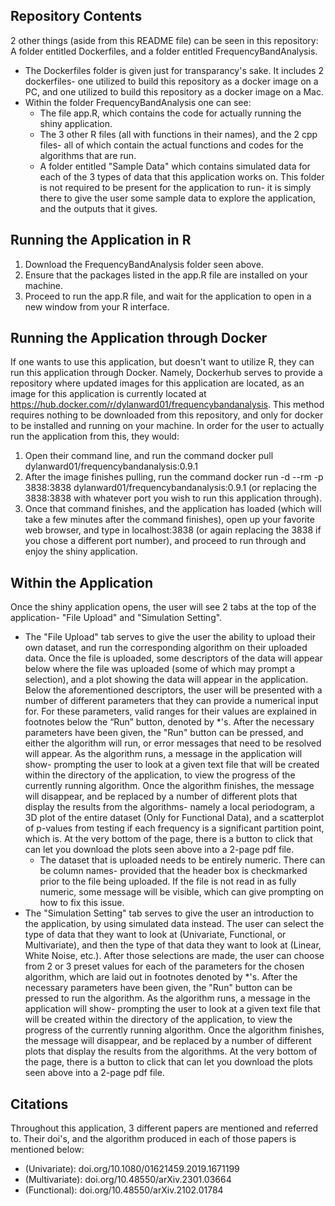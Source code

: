 ## Repository Contents

2 other things (aside from this README file) can be seen in this repository: A folder entitled Dockerfiles, and a folder entitled FrequencyBandAnalysis.
- The Dockerfiles folder is given just for transparancy's sake. It includes 2 dockerfiles- one utilized to build this repository as a docker image on a PC, and one utilized to build this repository as a docker image on a Mac. 
- Within the folder FrequencyBandAnalysis one can see:
  -   The file app.R, which contains the code for actually running the shiny application.
  -   The 3 other R files (all with functions in their names), and the 2 cpp files- all of which contain the actual functions and codes for the algorithms that are run.
  -   A folder entitled "Sample Data" which contains simulated data for each of the 3 types of data that this application works on. This folder is not required to be present for the application to run- it is simply there to give the user some sample data to explore the application, and the outputs that it gives.

## Running the Application in R

1. Download the FrequencyBandAnalysis folder seen above. 
2. Ensure that the packages listed in the app.R file are installed on your machine.
3. Proceed to run the app.R file, and wait for the application to open in a new window from your R interface.

## Running the Application through Docker

If one wants to use this application, but doesn't want to utilize R, they can run this application through Docker. Namely, Dockerhub serves to provide a repository where updated images for this application are located, as an image for this application is currently located at https://hub.docker.com/r/dylanward01/frequencybandanalysis. This method requires nothing to be downloaded from this repository, and only for docker to be installed and running on your machine. In order for the user to actually run the application from this, they would:
1. Open their command line, and run the command docker pull dylanward01/frequencybandanalysis:0.9.1
2. After the image finishes pulling, run the command docker run -d --rm -p 3838:3838 dylanward01/frequencybandanalysis:0.9.1 (or replacing the 3838:3838 with whatever port you wish to run this application through).
3. Once that command finishes, and the application has loaded (which will take a few minutes after the command finishes), open up your favorite web browser, and type in localhost:3838 (or again replacing the 3838 if you chose a different port number), and proceed to run through and enjoy the shiny application.

## Within the Application

Once the shiny application opens, the user will see 2 tabs at the top of the application- "File Upload" and "Simulation Setting".
- The "File Upload" tab serves to give the user the ability to upload their own dataset, and run the corresponding algorithm on their uploaded data. Once the file is uploaded, some descriptors of the data will appear below where the file was uploaded (some of which may prompt a selection), and a plot showing the data will appear in the application. Below the aforementioned descriptors, the user will be presented with a number of different parameters that they can provide a numerical input for. For these parameters, valid ranges for their values are explained in footnotes below the “Run” button, denoted by *'s. After the necessary parameters have been given, the "Run" button can be pressed, and either the algorithm will run, or error messages that need to be resolved will appear. As the algorithm runs, a message in the application will show- prompting the user to look at a given text file that will be created within the directory of the application, to view the progress of the currently running algorithm. Once the algorithm finishes, the message will disappear, and be replaced by a number of different plots that display the results from the algorithms- namely a local periodogram, a 3D plot of the entire dataset (Only for Functional Data), and a scatterplot of p-values from testing if each frequency is a significant partition point, which is. At the very bottom of the page, there is a button to click that can let you download the plots seen above into a 2-page pdf file. 
  - The dataset that is uploaded needs to be entirely numeric. There can be column names- provided that the header box is checkmarked prior to the file being uploaded. If the file is not read in as fully numeric, some message will be visible, which can give prompting on how to fix this issue.
- The "Simulation Setting" tab serves to give the user an introduction to the application, by using simulated data instead. The user can select the type of data that they want to look at (Univariate, Functional, or Multivariate), and then the type of that data they want to look at (Linear, White Noise, etc.). After those selections are made, the user can choose from 2 or 3 preset values for each of the parameters for the chosen algorithm, which are laid out in footnotes denoted by *'s. After the necessary parameters have been given, the "Run" button can be pressed to run the algorithm. As the algorithm runs, a message in the application will show- prompting the user to look at a given text file that will be created within the directory of the application, to view the progress of the currently running algorithm. Once the algorithm finishes, the message will disappear, and be replaced by a number of different plots that display the results from the algorithms. At the very bottom of the page, there is a button to click that can let you download the plots seen above into a 2-page pdf file.

## Citations

Throughout this application, 3 different papers are mentioned and referred to. Their doi's, and the algorithm produced in each of those papers is mentioned below:
- (Univariate): doi.org/10.1080/01621459.2019.1671199
- (Multivariate): doi.org/10.48550/arXiv.2301.03664
- (Functional): doi.org/10.48550/arXiv.2102.01784
